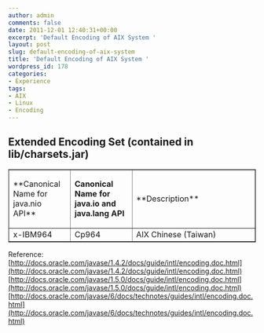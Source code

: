 ```yaml
---
author: admin
comments: false
date: 2011-12-01 12:40:31+00:00
excerpt: 'Default Encoding of AIX System '
layout: post
slug: default-encoding-of-aix-system
title: 'Default Encoding of AIX System '
wordpress_id: 178
categories:
- Experience
tags:
- AIX
- Linux
- Encoding
---
```


## Extended Encoding Set (contained in lib/charsets.jar)


<table cellpadding="0" width="100%" cellspacing="0" border="1" summary="extended encoding set" >
<tbody >
<tr >

<td width="25%" >**Canonical Name for java.nio API**
</td>

<td width="25%" >


**Canonical Name for java.io and java.lang API**



</td>

<td width="50%" >**Description**
</td>
</tr>
<tr >

<td width="25%" >x-IBM964
</td>

<td width="25%" >Cp964
</td>

<td width="50%" >AIX Chinese (Taiwan)
</td>
</tr>
</tbody>
</table>


Reference:
[http://docs.oracle.com/javase/1.4.2/docs/guide/intl/encoding.doc.html](http://docs.oracle.com/javase/1.4.2/docs/guide/intl/encoding.doc.html)
[http://docs.oracle.com/javase/1.5.0/docs/guide/intl/encoding.doc.html](http://docs.oracle.com/javase/1.5.0/docs/guide/intl/encoding.doc.html)
[http://docs.oracle.com/javase/6/docs/technotes/guides/intl/encoding.doc.html](http://docs.oracle.com/javase/6/docs/technotes/guides/intl/encoding.doc.html)
